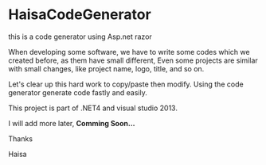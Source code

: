 # HaisaCodeGenerator
this is a code generator using Asp.net razor

When developing some software, we have to write some codes which we created before, as them have small different, Even some projects are similar with small changes, like project name, logo, title, and so on.

Let's clear up this hard work to copy/paste then modify. Using the code generator  generate code fastly and easily.

This project is part of .NET4 and visual studio 2013.

I will add more later, <b>Comming Soon...</b>

Thanks

Haisa

